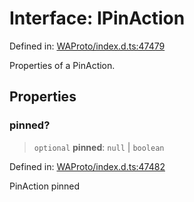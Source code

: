 # Interface: IPinAction

Defined in: [WAProto/index.d.ts:47479](https://github.com/Fokusdotid/bail/blob/82f46c566476ac566bfd781dede14412fcdfb787/WAProto/index.d.ts#L47479)

Properties of a PinAction.

## Properties

### pinned?

> `optional` **pinned**: `null` \| `boolean`

Defined in: [WAProto/index.d.ts:47482](https://github.com/Fokusdotid/bail/blob/82f46c566476ac566bfd781dede14412fcdfb787/WAProto/index.d.ts#L47482)

PinAction pinned
